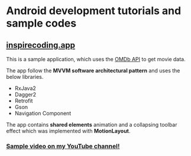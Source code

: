 # Android development tutorials and sample codes
## [inspirecoding.app](https://inspirecoding.app/)


This is a sample application, which uses the [OMDb API](http://www.omdbapi.com/) to get movie data.

The app follow the **MVVM software architectural pattern** and uses the below libraries.
* RxJava2
* Dagger2
* Retrofit
* Gson
* Navigation Component

The app contains **shared elements** animation and a collapsing toolbar effect which was implemented with **MotionLayout**.

### [Sample video on my YouTube channel!](https://www.youtube.com/watch?v=pldSz3qHaIQ)
